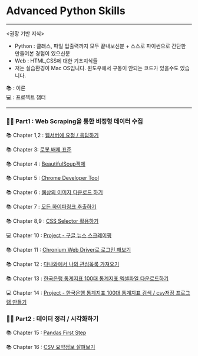# Advanced Python Skills
***

<권장 기반 지식>

- Python : 클래스, 파일 입출력까지 모두 끝내보신분 + 스스로 파이썬으로 간단한 만들어본 경험이 있으신분
- Web : HTML,CSS에 대한 기초지식들  
- 저는 실습환경이 Mac OS입니다. 윈도우에서 구동이 안되는 코드가 있을수도 있습니다.

📚 : 이론<br>
💻 : 프로젝트 챕터
***
### 🧑‍💻 Part1 : Web Scraping을 통한 비정형 데이터 수집

📚 Chapter 1,2 : [웹서버에 요청 / 응답하기](https://github.com/J-hoplin1/100_PythonProblem_for_working_level_staff/blob/main/Markdowns/ch1_2.md)

📚 Chapter 3: [로봇 배제 표준](https://github.com/J-hoplin1/100_PythonProblem_for_working_level_staff/blob/main/Markdowns/ch3.md)

📚 Chapter 4 : [BeautifulSoup객체](https://github.com/J-hoplin1/100_PythonProblem_for_working_level_staff/blob/main/Markdowns/ch4.md)

📚 Chapter 5 : [Chrome Developer Tool](https://github.com/J-hoplin1/100_PythonProblem_for_working_level_staff/blob/main/Markdowns/ch5.md)

📚 Chapter 6 : [웹상의 이미지 다운로드 하기](https://github.com/J-hoplin1/100_PythonProblem_for_working_level_staff/blob/main/Markdowns/ch6.md)

📚 Chapter 7 : [모든 하이퍼링크 추출하기](https://github.com/J-hoplin1/Useful_Python_Skills/blob/main/Markdowns/ch7.md)

📚 Chapter 8,9 : [CSS Selector 활용하기](https://github.com/J-hoplin1/Useful_Python_Skills/blob/main/Markdowns/ch8_9.md)

💻 Chapter 10 : [Project - 구글 뉴스 스크레이핑](https://github.com/J-hoplin1/Useful_Python_Skills/blob/main/Markdowns/ch10.md)

📚 Chapter 11 : [Chronium Web Driver로 로그인 해보기](https://github.com/J-hoplin1/Useful_Python_Skills/blob/main/Markdowns/ch11.md)

📚 Chapter 12 : [다나와에서 나의 관심목록 가져오기](https://github.com/J-hoplin1/Useful_Python_Skills/blob/main/Markdowns/ch12.md)

📚 Chapter 13 : [한국은행 통계지표 100대 통계지표 엑셀파일 다운로드하기](https://github.com/J-hoplin1/Useful_Python_Skills/blob/main/Markdowns/ch13.md)

💻 Chapter 14 : [Project - 한국은행 통계지표 100대 통계지표 검색 / csv저장 프로그램 만들기](https://github.com/J-hoplin1/Useful_Python_Skills/blob/main/Markdowns/ch14.md)

### 🧑‍💻 Part2 : 데이터 정리 / 시각화하기

📚 Chapter 15 : [Pandas First Step](https://github.com/J-hoplin1/Useful_Python_Skills/blob/main/Markdowns/ch15.md)

📚 Chapter 16 : [CSV 요약정보 살펴보기](https://github.com/J-hoplin1/Useful_Python_Skills/blob/main/Markdowns/ch16/ch16_View_DataFrame_Contents.ipynb)
